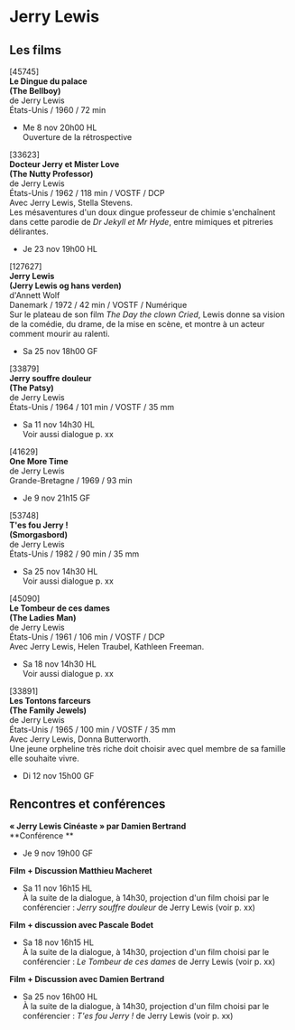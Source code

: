 # Jerry Lewis

## Les films

[45745]  
**Le Dingue du palace**  
**(The Bellboy)**  
de Jerry Lewis  
États-Unis / 1960 / 72 min

- Me 8 nov 20h00 HL  
Ouverture de la rétrospective

[33623]  
**Docteur Jerry et Mister Love**  
**(The Nutty Professor)**  
de Jerry Lewis  
États-Unis / 1962 / 118 min / VOSTF / DCP  
Avec Jerry Lewis, Stella Stevens.  
Les mésaventures d'un doux dingue professeur de chimie s'enchaînent dans cette parodie de _Dr Jekyll et Mr Hyde_, entre mimiques et pitreries délirantes.

- Je 23 nov 19h00 HL

[127627]  
**Jerry Lewis**  
**(Jerry Lewis og hans verden)**  
d'Annett Wolf  
Danemark / 1972 / 42 min / VOSTF / Numérique  
Sur le plateau de son film _The Day the clown Cried_, Lewis donne sa vision de la comédie, du drame, de la mise en scène, et montre à un acteur comment mourir au ralenti.

- Sa 25 nov 18h00 GF

[33879]  
**Jerry souffre douleur**  
**(The Patsy)**  
de Jerry Lewis  
États-Unis / 1964 / 101 min / VOSTF / 35 mm

- Sa 11 nov 14h30 HL  
Voir aussi dialogue p. xx

[41629]  
**One More Time**  
de Jerry Lewis  
Grande-Bretagne / 1969 / 93 min

- Je 9 nov 21h15 GF

[53748]  
**T'es fou Jerry !**  
**(Smorgasbord)**  
de Jerry Lewis  
États-Unis / 1982 / 90 min / 35 mm

- Sa 25 nov 14h30 HL  
Voir aussi dialogue p. xx

[45090]  
**Le Tombeur de ces dames**  
**(The Ladies Man)**  
de Jerry Lewis  
États-Unis / 1961 / 106 min / VOSTF / DCP  
Avec Jerry Lewis, Helen Traubel, Kathleen Freeman.

- Sa 18 nov 14h30 HL  
Voir aussi dialogue p. xx

[33891]  
**Les Tontons farceurs**  
**(The Family Jewels)**  
de Jerry Lewis  
États-Unis / 1965 / 100 min / VOSTF / 35 mm  
Avec Jerry Lewis, Donna Butterworth.  
Une jeune orpheline très riche doit choisir avec quel membre de sa famille elle souhaite vivre.

- Di 12 nov 15h00 GF

## Rencontres et conférences

**« Jerry Lewis Cinéaste » par Damien Bertrand**  
**Conférence **

- Je 9 nov 19h00 GF

**Film + Discussion Matthieu Macheret**

- Sa 11 nov 16h15 HL  
À la suite de la dialogue, à 14h30, projection d'un film choisi par le conférencier : _Jerry souffre douleur_ de Jerry Lewis (voir p. xx)

**Film + discussion avec Pascale Bodet**

- Sa 18 nov 16h15 HL  
À la suite de la dialogue, à 14h30, projection d'un film choisi par le conférencier : _Le Tombeur de ces dames_ de Jerry Lewis (voir p. xx)

**Film + Discussion avec Damien Bertrand**

- Sa 25 nov 16h00 HL  
À la suite de la dialogue, à 14h30, projection d'un film choisi par le conférencier : _T'es fou Jerry !_ de Jerry Lewis (voir p. xx)

